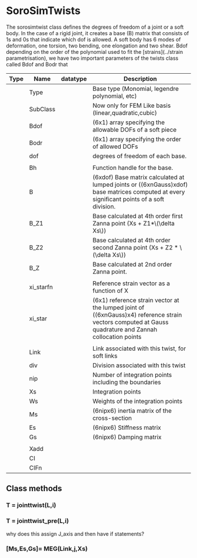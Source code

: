 # SoroSimTwists
The sorosimtwist class defines the degrees of freedom of a joint or a soft body. In the case of a rigid joint, it creates a base \(B\) matrix that consists of 1s and 0s that indicate which dof is allowed. A soft body has 6 modes of deformation, one torsion, two bending, one elongation and two shear. Bdof depending on the order of the polynomial used to fit the [strains](../strain parametrisation), we have two important parameters of the twists class called Bdof and Bodr that 

| Type | Name      | datatype | Description                                                                                                                                             |
| ---- | --------- | -------- | ------------------------------------------------------------------------------------------------------------------------------------------------------- |
|      | Type      |          | Base type (Monomial, legendre polynomial, etc)                                                                                                          |
|      | SubClass  |          | Now only for FEM Like basis (linear,quadratic,cubic)                                                                                                    |
|      | Bdof      |          | (6x1) array specifying the allowable DOFs of a soft piece                                                                                               |
|      | Bodr      |          | (6x1) array specifying the order of allowed DOFs                                                                                                        |
|      | dof       |          | degrees of freedom of each base.                                                                                                                        |
|      |           |          |                                                                                                                                                         |
|      | Bh        |          | Function handle for the base.                                                                                                                           |
|      | B         |          | (6xdof) Base matrix calculated at lumped joints or ((6xnGauss)xdof) base matrices computed at every significant points of a soft division.              |
|      | B_Z1      |          | Base calculated at 4th order first Zanna point (Xs + Z1*\\(\delta Xs\\))                                                                                |
|      | B_Z2      |          | Base calculated at 4th order second Zanna point (Xs + Z2 * \\(\delta Xs\\))                                                                             |
|      | B_Z       |          | Base calculated at 2nd order Zanna point.                                                                                                               |
|      |           |          |                                                                                                                                                         |
|      | xi_starfn |          | Reference strain vector as a function of X                                                                                                              |
|      | xi_star   |          | (6x1) reference strain vector at the lumped joint of ((6xnGauss)x4) reference strain vectors computed at Gauss quadrature and Zannah collocation points |
|      |           |          |                                                                                                                                                         |
|      | Link      |          | Link associated with this twist, for soft links                                                                                                                                                        |
|      | div       |          | Division associated with this twist                                                                                                                                                         |
|      | nip       |          | Number of integration points including the boundaries                                                                                                                                                        |
|      | Xs        |          | Integration points                                                                                                                                                        |
|      | Ws        |          | Weights of the integration points                                                                                                                                                        |
|      | Ms        |          | (6nipx6) inertia matrix of the cross-section                                                                                                                                                        |
|      | Es        |          | (6nipx6) Stiffness matrix                                                                                                                                                        |
|      | Gs        |          | (6nipx6) Damping matrix                                                                                                                                                        |
|      |           |          |                                                                                                                                                         |
|      | Xadd      |          |                                                                                                                                                         |
|      | CI        |          |                                                                                                                                                         |
|      | CIFn      |          |                                                                                                                                                         |

## Class methods
### T = **jointtwist**(L,i)


### T = **jointtwist_pre**(L,i)
why does this assign J_axis and then have if statements?

### [Ms,Es,Gs]= **MEG**(Link,j,Xs)


